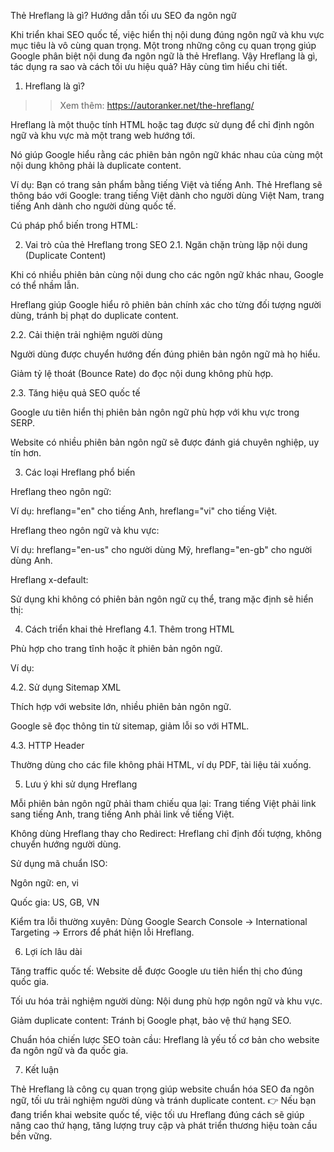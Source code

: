 Thẻ Hreflang là gì? Hướng dẫn tối ưu SEO đa ngôn ngữ

Khi triển khai SEO quốc tế, việc hiển thị nội dung đúng ngôn ngữ và khu vực mục tiêu là vô cùng quan trọng. Một trong những công cụ quan trọng giúp Google phân biệt nội dung đa ngôn ngữ là thẻ Hreflang. Vậy Hreflang là gì, tác dụng ra sao và cách tối ưu hiệu quả? Hãy cùng tìm hiểu chi tiết.

1. Hreflang là gì?

>>Xem thêm: https://autoranker.net/the-hreflang/

Hreflang là một thuộc tính HTML hoặc tag được sử dụng để chỉ định ngôn ngữ và khu vực mà một trang web hướng tới.

Nó giúp Google hiểu rằng các phiên bản ngôn ngữ khác nhau của cùng một nội dung không phải là duplicate content.

Ví dụ: Bạn có trang sản phẩm bằng tiếng Việt và tiếng Anh. Thẻ Hreflang sẽ thông báo với Google: trang tiếng Việt dành cho người dùng Việt Nam, trang tiếng Anh dành cho người dùng quốc tế.

Cú pháp phổ biến trong HTML:

<link rel="alternate" href="https://example.com/en/" hreflang="en">
<link rel="alternate" href="https://example.com/vi/" hreflang="vi">

2. Vai trò của thẻ Hreflang trong SEO
2.1. Ngăn chặn trùng lặp nội dung (Duplicate Content)

Khi có nhiều phiên bản cùng nội dung cho các ngôn ngữ khác nhau, Google có thể nhầm lẫn.

Hreflang giúp Google hiểu rõ phiên bản chính xác cho từng đối tượng người dùng, tránh bị phạt do duplicate content.

2.2. Cải thiện trải nghiệm người dùng

Người dùng được chuyển hướng đến đúng phiên bản ngôn ngữ mà họ hiểu.

Giảm tỷ lệ thoát (Bounce Rate) do đọc nội dung không phù hợp.

2.3. Tăng hiệu quả SEO quốc tế

Google ưu tiên hiển thị phiên bản ngôn ngữ phù hợp với khu vực trong SERP.

Website có nhiều phiên bản ngôn ngữ sẽ được đánh giá chuyên nghiệp, uy tín hơn.

3. Các loại Hreflang phổ biến

Hreflang theo ngôn ngữ:

Ví dụ: hreflang="en" cho tiếng Anh, hreflang="vi" cho tiếng Việt.

Hreflang theo ngôn ngữ và khu vực:

Ví dụ: hreflang="en-us" cho người dùng Mỹ, hreflang="en-gb" cho người dùng Anh.

Hreflang x-default:

Sử dụng khi không có phiên bản ngôn ngữ cụ thể, trang mặc định sẽ hiển thị:

<link rel="alternate" href="https://example.com/" hreflang="x-default">

4. Cách triển khai thẻ Hreflang
4.1. Thêm trong HTML <head>

Phù hợp cho trang tĩnh hoặc ít phiên bản ngôn ngữ.

Ví dụ:

<link rel="alternate" href="https://example.com/en/" hreflang="en">
<link rel="alternate" href="https://example.com/vi/" hreflang="vi">
<link rel="alternate" href="https://example.com/" hreflang="x-default">

4.2. Sử dụng Sitemap XML

Thích hợp với website lớn, nhiều phiên bản ngôn ngữ.

Google sẽ đọc thông tin từ sitemap, giảm lỗi so với HTML.

4.3. HTTP Header

Thường dùng cho các file không phải HTML, ví dụ PDF, tài liệu tải xuống.

5. Lưu ý khi sử dụng Hreflang

Mỗi phiên bản ngôn ngữ phải tham chiếu qua lại:
Trang tiếng Việt phải link sang tiếng Anh, trang tiếng Anh phải link về tiếng Việt.

Không dùng Hreflang thay cho Redirect:
Hreflang chỉ định đối tượng, không chuyển hướng người dùng.

Sử dụng mã chuẩn ISO:

Ngôn ngữ: en, vi

Quốc gia: US, GB, VN

Kiểm tra lỗi thường xuyên:
Dùng Google Search Console → International Targeting → Errors để phát hiện lỗi Hreflang.

6. Lợi ích lâu dài

Tăng traffic quốc tế: Website dễ được Google ưu tiên hiển thị cho đúng quốc gia.

Tối ưu hóa trải nghiệm người dùng: Nội dung phù hợp ngôn ngữ và khu vực.

Giảm duplicate content: Tránh bị Google phạt, bảo vệ thứ hạng SEO.

Chuẩn hóa chiến lược SEO toàn cầu: Hreflang là yếu tố cơ bản cho website đa ngôn ngữ và đa quốc gia.

7. Kết luận

Thẻ Hreflang là công cụ quan trọng giúp website chuẩn hóa SEO đa ngôn ngữ, tối ưu trải nghiệm người dùng và tránh duplicate content.
👉 Nếu bạn đang triển khai website quốc tế, việc tối ưu Hreflang đúng cách sẽ giúp nâng cao thứ hạng, tăng lượng truy cập và phát triển thương hiệu toàn cầu bền vững.
